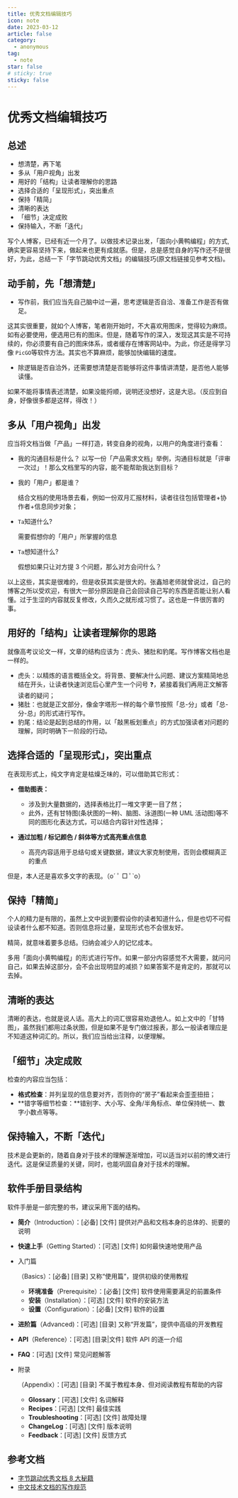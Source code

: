 ```yaml
---
title: 优秀文档编辑技巧
icon: note
date: 2023-03-12
article: false
category:
  - anonymous
tag:
  - note
star: false
# sticky: true
sticky: false
---
```


# 优秀文档编辑技巧

## 总述

- 想清楚，再下笔
- 多从「用户视角」出发
- 用好的「结构」让读者理解你的思路
- 选择合适的「呈现形式」，突出重点
- 保持「精简」
- 清晰的表达
- 「细节」决定成败
- 保持输入，不断「迭代」

写个人博客，已经有近一个月了。以做技术记录出发，「面向小黄鸭编程」的方式,确实更容易坚持下来，做起来也更有成就感。但是，总是感觉自身的写作还不是很好，为此，总结一下「字节跳动优秀文档」的编辑技巧(原文档链接见参考文档)。

## 动手前，先「想清楚」

- 写作前，我们应当先自己脑中过一遍，思考逻辑是否自洽、准备工作是否有做足。

这其实很重要，就如个人博客，笔者刚开始时，不大喜欢用图床，觉得较为麻烦。如有必要使用，便选用已有的图床。但是，随着写作的深入，发现这其实是不可持续的，你必须要有自己的图床体系，或者缓存在博客网站中。为此，你还是得学习像 `PicGO`等软件方法。其实也不算麻烦，能够加快编辑的速度。

- 除逻辑是否自洽外，还需要想清楚是否能够将这件事情讲清楚，是否他人能够读懂。

如果不能将事情表述清楚，如果没能捋顺，说明还没想好，这是大忌。（反应到自身，好像很多都是这样，得改！）

## 多从「用户视角」出发

应当将文档当做「产品」一样打造，转变自身的视角，以用户的角度进行查看：

- 我的沟通目标是什么？
  以写一份「产品需求文档」举例，沟通目标就是「评审一次过」！那么文档里写的内容，能不能帮助我达到目标？

- 我的「用户」都是谁？

  结合文档的使用场景去看，例如一份双月汇报材料，读者往往包括管理者+协作者+信息同步对象；

- `Ta`知道什么?

  需要假想你的「用户」所掌握的信息

- `Ta`想知道什么?

  假想如果只让对方提 3 个问题，那么对方会问什么？

以上这些，其实是很难的，但是收获其实是很大的。张鑫旭老师就曾说过，自己的博客之所以受欢迎，有很大一部分原因是自己会回读自己写的东西是否能让别人看懂。过于生涩的内容就反复修改，久而久之就形成习惯了。这也是一件很厉害的事。

## 用好的「结构」让读者理解你的思路

就像高考议论文一样，文章的结构应该为：虎头、猪肚和豹尾。写作博客文档也是一样的。

- 虎头：以精炼的语言概括全文。将背景、要解决什么问题、建议方案精简地总结在开头，让读者快速浏览后心里产生一个问号 ❓，紧接着我们再用正文解答读者的疑问；
- 猪肚：也就是正文部分，像金字塔形一样的每个章节按照「总-分」或者「总-分-总」的形式进行写作。
- 豹尾：结论是起到总结的作用，以「敲黑板划重点」的方式加强读者对问题的理解，同时明确下一阶段的行动。

## 选择合适的「呈现形式」，突出重点

在表现形式上，纯文字肯定是枯燥乏味的，可以借助其它形式：

- **借助图表：**

  - 涉及到大量数据的，选择表格比打一堆文字更一目了然；
  - 此外，还有甘特图(条状图的一种)、脑图、泳道图(一种 UML 活动图)等不同的图形化表达方式，可以结合内容针对性选择；

- **通过加粗 / 标记颜色 / 斜体等方式高亮重点信息**
  - 高亮内容适用于总结句或关键数据，建议大家克制使用，否则会模糊真正的重点

但是，本人还是喜欢多文字的表现。（o´ ﾟ □ ﾟ`o）

## 保持「精简」

个人的精力是有限的，虽然上文中说到要假设你的读者知道什么，但是也切不可假设读者什么都不知道。否则信息将过量，呈现形式也不会很友好。

精简，就意味着要多总结。归纳会减少人的记忆成本。

多用「面向小黄鸭编程」的形式进行写作。如果一部分内容感觉不大需要，就问问自己，如果去掉这部分，会不会出现明显的减损？如果答案不是肯定的，那就可以去掉。

## 清晰的表达

清晰的表达，也就是说人话。高大上的词汇很容易劝退他人。如上文中的「甘特图」，虽然我们都用过条状图，但是如果不是专门做过报表，那么一般读者理应是不知道这种词汇的。所以，我们应当给出注释，以便理解。

## 「细节」决定成败

检查的内容应当包括：

- **格式检查**：并列呈现的信息要对齐，否则你的“房子”看起来会歪歪扭扭；
- **错字等细节检查：**错别字、大小写、全角/半角标点、单位保持统一、数字小数点等等。

## 保持输入，不断「迭代」

技术是会更新的，随着自身对于技术的理解逐渐增加，可以适当对以前的博文进行迭代。这是保证质量的关键，同时，也能巩固自身对于技术的理解。

## 软件手册目录结构

软件手册是一部完整的书，建议采用下面的结构。

- **简介**（Introduction）：[必备] [文件] 提供对产品和文档本身的总体的、扼要的说明

- **快速上手**（Getting Started）：[可选] [文件] 如何最快速地使用产品

- 入门篇

  （Basics）：[必备] [目录] 又称“使用篇”，提供初级的使用教程

  - **环境准备**（Prerequisite）：[必备] [文件] 软件使用需要满足的前置条件
  - **安装**（Installation）：[可选] [文件] 软件的安装方法
  - **设置**（Configuration）：[必备] [文件] 软件的设置

- **进阶篇**（Advanced)：[可选] [目录] 又称“开发篇”，提供中高级的开发教程

- **API**（Reference）：[可选] [目录|文件] 软件 API 的逐一介绍

- **FAQ**：[可选] [文件] 常见问题解答

- 附录

  （Appendix）：[可选] [目录] 不属于教程本身、但对阅读教程有帮助的内容

  - **Glossary**：[可选] [文件] 名词解释
  - **Recipes**：[可选] [文件] 最佳实践
  - **Troubleshooting**：[可选] [文件] 故障处理
  - **ChangeLog**：[可选] [文件] 版本说明
  - **Feedback**：[可选] [文件] 反馈方式

## 参考文档

- [字节跳动优秀文档 8 大秘籍 ](https://www.feishu.cn/docs/doccnBYiti3wwLmVGtnAabHIAwe)
- [中文技术文档的写作规范](https://github.com/ruanyf/document-style-guide/tree/master)
